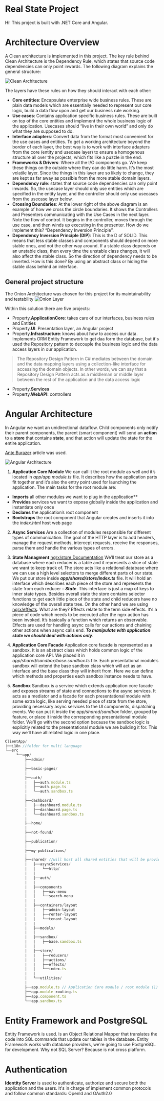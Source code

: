 
# Real State Project
Hi! This project is built with .NET Core and Angular.


# Architecture Overview
A Clean architecture is implemented in this project. The key rule behind Clean Architecture is the Dependency Rule, which states that source code dependencies can only point inwards. The following diagram explains the general structure:

![Clean Architecture](https://github.com/oonosan/property/blob/main/img/Clean%20architecture.png?raw=true)

The layers have these rules on how they should interact with each other:
- **Core entities**: Encapsulate enterprise wide business rules. These are plain data models which are essentially needed to represent our core logic, build a data flow upon and get our business rule working.
- **Use cases**: Contains application specific business rules. These are built on top of the core entities and implement the whole business logic of the application. Usecases should “live in their own world” and only do what they are supposed to do.
- **Interface adapters**: Convert data from the format most convenient for the use cases and entities. To get a working architecture beyond the border of each layer, the best way is to work with interface adapters from the core (entity and usecase layer) to ensure a homogenous structure all over the projects, which fits like a puzzle in the end.
- **Frameworks & Drivers**: Where all the I/O components go. We keep these things on the outside where they can do little harm. It’s the most volatile layer. Since the things in this layer are so likely to change, they are kept as far away as possible from the more stable domain layers. 
- **Dependency rule**: states that source code dependencies can only point inwards. So, the usecase layer should only use entities which are specified in the entity layer, and the controller should only use usecases from the usecase layer below. 
- **Crossing Boundaries**: At the lower right of the above diagram is an example of how we cross the circle boundaries. It shows the Controllers and Presenters communicating with the Use Cases in the next layer. Note the flow of control. It begins in the controller, moves through the use case, and then winds up executing in the presenter. How do we implement this? “Dependency Inversion Principle”.
- **Dependency Inversion Principle (DIP)**: This is the D of SOLID. This means that less stable classes and components should depend on more stable ones, and not the other way around. If a stable class depends on an unstable class, then every time the unstable class changes, it will also affect the stable class. So the direction of dependency needs to be inverted. How is this done? By using an abstract class or hiding the stable class behind an interface.


## General project structure
The Onion Architecture was chosen for this project for its maintainability and testability
![Onion Layer](https://github.com/oonosan/property/blob/main/img/Clean%20architecture%20layers.png?raw=true)

Within this solution there are five projects:
- Property.**ApplicationCore**: takes care of our interfaces, business rules and Entities
- Property.**UI**: Presentation layer, an Angular project
- Property.**Infrastructure**: knows about how to access our data. Implements ORM Entity Framework to get daa form the database, but it's used the Repository pattern to decouple the business logic and the data access layers in our application.
> The Repository Design Pattern in C# mediates between the domain and the data mapping layers using a collection-like interface for accessing the domain objects. In other words, we can say that a Repository Design Pattern acts as a middleman or middle layer between the rest of the application and the data access logic
- Property.**Services**
- Property.**WebAPI**: controllers


# Angular Architecture 
In Angular we want an unidirectional dataflow. Child components only notify their parent components, the parent (smart component) will send an **action** to a **store** that contains **state**, and that action will update the state for the entire application.

[Ante Burazer](https://netmedia.io/dev/angular-architecture-patterns-high-level-project-architecture_5589) article was used.

![Angular Architecture](https://github.com/oonosan/property/blob/main/img/Angular%20project%20architecture%20diagram.png?raw=true)

 1. **Application Core Module**
 We can call it the root module as well and it’s located in _app/app.module.ts_ file. It describes how the application parts fit together and it’s also the entry point used for launching the application.
The main tasks for the root module are:
-   **Imports** all other modules we want to plug in the application**
-   **Provides** services we want to expose globally inside the application and instantiate only once
-   **Declares** the application’s root component
-   **Bootstraps** the root component that Angular creates and inserts it into the _index.html_ host web page

 2. **Async Services**
 Are a collection of modules responsible for different types of communication.
The goal of the HTTP layer is to add headers, manage the request methods, intercept requests, receive the responses, parse them and handle the various types of errors.

 3. **State Managment**
[ngrx/store Documentation](https://gist.github.com/btroncone/a6e4347326749f938510)
We’ll treat our store as a database where each reducer is a table and it represents a slice of state we want to keep track of. The store acts like a relational database where we can use a high level selectors to merge different parts of our state.
We put our store inside **_app/shared/store/index.ts_** file. It will hold an interface which describes each piece of the store and represents the state from each reducer **_– State_**. This interface is just a map of keys to inner state types. Besides overall state the store contains selector functions to get each little piece of the state and child reducers have no knowledge of the overall state tree.
On the other hand we are using [ngrx/effects](https://github.com/ngrx/effects/blob/master/docs/intro.md). What are they? Effects relate to the term side effects. It‘s a piece of code which needs to be executed after the ngrx action has been invoked. It’s basically a function which returns an observable. Effects are used for handling async calls for our actions and chaining other actions when async calls end. **_To manipulate with application state we should deal with actions only_**.

  4. **Application Core Facade**
Application core facade is represented as a sandbox. It is an abstract class which holds common logic of the application core API. We placed it in _app/shared/sandbox/base.sandbox.ts_ file.
Each presentational module’s sandbox will extend the base sandbox class which will act as an interface and the base class they will inherit from. Here we can define which methods and properties each sandbox instance needs to have.

 5. **Sandbox**
Sandbox is a service which extends application core facade and exposes streams of state and connections to the async services. It acts as a mediator and a facade for each presentational module with some extra logic, like serving needed piece of state from the store, providing necessary async services to the UI components, dispatching events.
We can put it inside the _app/shared/sandbox_ folder, grouped by feature, or place it inside the corresponding presentational module folder. We’ll go with the second option because the sandbox logic is explicitly related to the presentational module we are building it for. This way we’ll have all related logic in one place.

```javascript
ClientApp/
├──i18n //folder for multi language 
└──src
     └──app/
	     ├──admin/
		 |
		 ├──basic-pages/ 
		 |  
		 ├──auth/
		 |   ├──auth.module.ts
		 |   ├──auth.page.ts
		 |   └──auth.sandbox.ts
		 |
		 ├──dashboard/
		 |   ├──dashboard.module.ts
		 |   ├──dashboard.page.ts
		 |   └──dashboard.sandbox.ts
		 |
		 ├──home/ 
		 |  
		 ├──not-found/
		 |  
		 ├──publication/
		 |  
		 ├──my-publications/
		 |  
		 ├──shared/ //will host all shared entities that will be provided to every module of the project
		 |   ├──asyncServices/
		 |   |   └──http/
		 |   |
		 |   ├──auth/
		 |   |
		 |   ├──components
		 |   |   ├──nav-menu
		 |   |   └──search-menu
		 |   |
		 |   ├──containers/layout
		 |   |   ├──admin-layout
		 |   |   ├──renter-layout
		 |   |   └──tenant-layout
		 |   |
		 |   ├──models/
		 |   |
		 |   ├──sandbox/
		 |   |   ├──base.sandbox.ts
		 |   |
		 |   ├──store/
		 |   |   ├──reducers/
		 |   |   ├──actions/
		 |   |   ├──effects/
		 |   |   └──index.ts
		 |   |
		 |   └──utilities/		 
		 |
		 ├──app.module.ts // Application Core module / root module (1)
		 ├──app.module-routing.ts
		 ├──app.component.ts
		 └──app.sandbox.ts
```


# Entity Framework and PostgreSQL
Entity Framework is used. Is an Object Relational Mapper that translates the code into SQL commands that update our tables in the database.
Entity Framework works with database providers, we're going to use PostgreSQL for development. Why not SQL Server? Because is not cross platform.


# Authentication
**Identity Server** is used to authenticate, authorize and secure both the application and the users. It's in charge of implement common protocols and follow common standards: OpenId and OAuth2.0
